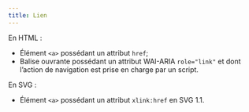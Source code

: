 ```yaml
---
title: Lien
---
```


En HTML :

- Élément `<a>` possédant un attribut `href`;
- Balise ouvrante possédant un attribut WAI-ARIA `role="link"` et dont l’action de navigation est prise en charge par un script.

En SVG :

- Élément `<a>` possédant un attribut `xlink:href` en SVG 1.1.
